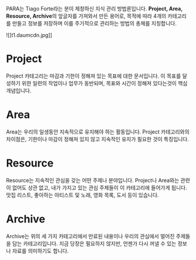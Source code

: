 PARA는 Tiago Forte라는 분이 제창하신 지식 관리 방법론입니다. **Project, Area, Resource, Archive**의 앞글자를 가져와서 만든 용어로, 목적에 따라 4개의 카테고리를 만들고 정보를 저장하며 이를 주기적으로 관리하는 방법의 총체를 지칭합니다.

![[t1.daumcdn.jpg]]

# Project
Project 카테고리는 마감과 기한이 정해져 있는 목표에 대한 문서입니다. 이 목표를 달성하기 위한 일련의 작업이나 업무가 동반되며, 목표와 시간이 정해져 있다는것이 핵심 개념입니다.
# Area
Area는 우리의 일생동안 지속적으로 유지해야 하는 활동입니다. Project 카테고리와의 차이점은, 기한이나 마감이 정해져 있지 않고 지속적인 유지가 필요한 것이 특징입니다.
# Resource
Resource는 지속적인 관심을 갖는 어떤 주제나 분야입니다. Project나 Area와는 관련이 없어도 상관 없고, 내가 가지고 있는 관심 주제들이 이 카테고리에 들어가게 됩니다. 맛집 리스트, 좋아하는 아티스트 및 노래, 영화 목록, 도서 등이 있습니다.
# Archive
Archive는 위의 세 가지 카테고리에서 만료된 내용이나 우리의 관심에서 멀어진 주제들을 담는 카테고리입니다. 지금 당장은 필요하지 않지만, 언젠가 다시 꺼낼 수 있는 정보나 자료를 의미하기도 합니다.